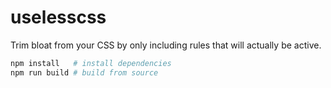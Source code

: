 # uselesscss
Trim bloat from your CSS by only including rules that will actually be active.

```bash
npm install   # install dependencies
npm run build # build from source
```

